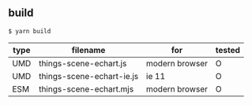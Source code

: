 ## build

`$ yarn build`

| type | filename                  | for            | tested |
| ---- | ------------------------- | -------------- | ------ |
| UMD  | things-scene-echart.js    | modern browser | O      |
| UMD  | things-scene-echart-ie.js | ie 11          | O      |
| ESM  | things-scene-echart.mjs   | modern browser | O      |
